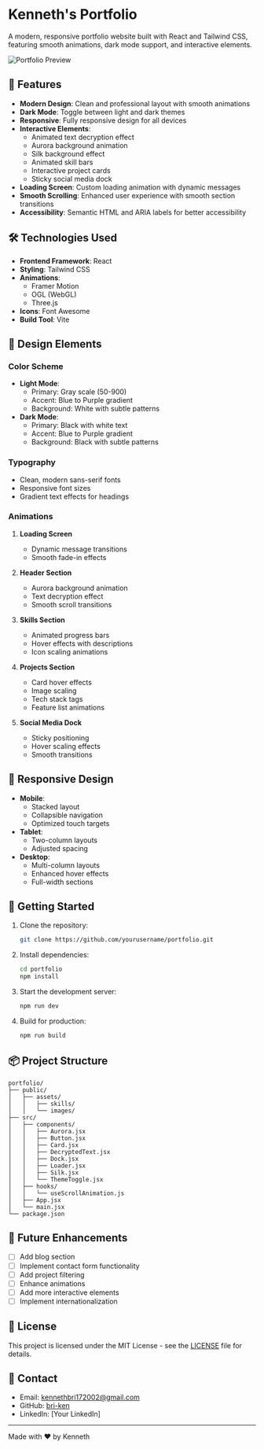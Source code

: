 # Kenneth's Portfolio

A modern, responsive portfolio website built with React and Tailwind CSS, featuring smooth animations, dark mode support, and interactive elements.

![Portfolio Preview](/assets/portfolio-preview.png)

## 🌟 Features

- **Modern Design**: Clean and professional layout with smooth animations
- **Dark Mode**: Toggle between light and dark themes
- **Responsive**: Fully responsive design for all devices
- **Interactive Elements**:
  - Animated text decryption effect
  - Aurora background animation
  - Silk background effect
  - Animated skill bars
  - Interactive project cards
  - Sticky social media dock
- **Loading Screen**: Custom loading animation with dynamic messages
- **Smooth Scrolling**: Enhanced user experience with smooth section transitions
- **Accessibility**: Semantic HTML and ARIA labels for better accessibility

## 🛠️ Technologies Used

- **Frontend Framework**: React
- **Styling**: Tailwind CSS
- **Animations**: 
  - Framer Motion
  - OGL (WebGL)
  - Three.js
- **Icons**: Font Awesome
- **Build Tool**: Vite

## 🎨 Design Elements

### Color Scheme
- **Light Mode**:
  - Primary: Gray scale (50-900)
  - Accent: Blue to Purple gradient
  - Background: White with subtle patterns
- **Dark Mode**:
  - Primary: Black with white text
  - Accent: Blue to Purple gradient
  - Background: Black with subtle patterns

### Typography
- Clean, modern sans-serif fonts
- Responsive font sizes
- Gradient text effects for headings

### Animations
1. **Loading Screen**
   - Dynamic message transitions
   - Smooth fade-in effects

2. **Header Section**
   - Aurora background animation
   - Text decryption effect
   - Smooth scroll transitions

3. **Skills Section**
   - Animated progress bars
   - Hover effects with descriptions
   - Icon scaling animations

4. **Projects Section**
   - Card hover effects
   - Image scaling
   - Tech stack tags
   - Feature list animations

5. **Social Media Dock**
   - Sticky positioning
   - Hover scaling effects
   - Smooth transitions

## 📱 Responsive Design

- **Mobile**: 
  - Stacked layout
  - Collapsible navigation
  - Optimized touch targets
- **Tablet**: 
  - Two-column layouts
  - Adjusted spacing
- **Desktop**: 
  - Multi-column layouts
  - Enhanced hover effects
  - Full-width sections

## 🚀 Getting Started

1. Clone the repository:
   ```bash
   git clone https://github.com/yourusername/portfolio.git
   ```

2. Install dependencies:
   ```bash
   cd portfolio
   npm install
   ```

3. Start the development server:
   ```bash
   npm run dev
   ```

4. Build for production:
   ```bash
   npm run build
   ```

## 📦 Project Structure

```
portfolio/
├── public/
│   ├── assets/
│   │   ├── skills/
│   │   └── images/
├── src/
│   ├── components/
│   │   ├── Aurora.jsx
│   │   ├── Button.jsx
│   │   ├── Card.jsx
│   │   ├── DecryptedText.jsx
│   │   ├── Dock.jsx
│   │   ├── Loader.jsx
│   │   ├── Silk.jsx
│   │   └── ThemeToggle.jsx
│   ├── hooks/
│   │   └── useScrollAnimation.js
│   ├── App.jsx
│   └── main.jsx
└── package.json
```

## 🎯 Future Enhancements

- [ ] Add blog section
- [ ] Implement contact form functionality
- [ ] Add project filtering
- [ ] Enhance animations
- [ ] Add more interactive elements
- [ ] Implement internationalization

## 📄 License

This project is licensed under the MIT License - see the [LICENSE](LICENSE) file for details.

## 👤 Contact

- Email: kennethbri172002@gmail.com
- GitHub: [bri-ken](https://github.com/bri-ken)
- LinkedIn: [Your LinkedIn]

---

Made with ❤️ by Kenneth

